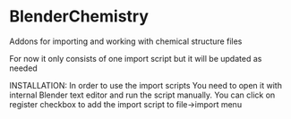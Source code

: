 # BlenderChemistry
Addons for importing and working with chemical structure files

For now it only consists of one import script but it will be updated as needed

INSTALLATION:
In order to use the import scripts You need to open it with internal Blender text editor and run the script manually. You can click on register checkbox to add the import script to file->import menu
